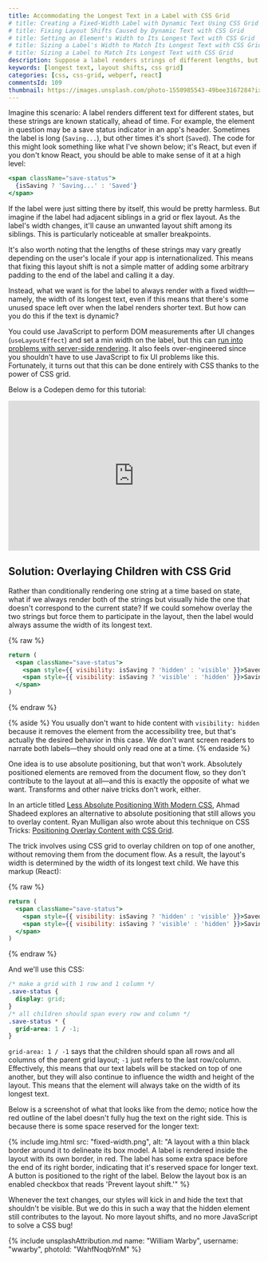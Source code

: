 ```yaml
---
title: Accommodating the Longest Text in a Label with CSS Grid
# title: Creating a Fixed-Width Label with Dynamic Text Using CSS Grid
# title: Fixing Layout Shifts Caused by Dynamic Text with CSS Grid
# title: Setting an Element's Width to Its Longest Text with CSS Grid
# title: Sizing a Label's Width to Match Its Longest Text with CSS Grid
# title: Sizing a Label to Match Its Longest Text with CSS Grid
description: Suppose a label renders strings of different lengths, but you want it to always reserve space for the longest text to prevent layout shifts. You can do this using a CSS grid trick.
keywords: [longest text, layout shifts, css grid]
categories: [css, css-grid, webperf, react]
commentsId: 109
thumbnail: https://images.unsplash.com/photo-1550985543-49bee3167284?ixlib=rb-1.2.1&ixid=MnwxMjA3fDB8MHxwaG90by1wYWdlfHx8fGVufDB8fHx8&auto=format&fit=crop&w=600&h=600&q=80
---
```


Imagine this scenario: A label renders different text for different states, but these strings are known statically, ahead of time. For example, the element in question may be a save status indicator in an app's header. Sometimes the label is long (`Saving...`), but other times it's short (`Saved`). The code for this might look something like what I've shown below; it's React, but even if you don't know React, you should be able to make sense of it at a high level:

```jsx
<span className="save-status">
  {isSaving ? 'Saving...' : 'Saved'}
</span>
```

If the label were just sitting there by itself, this would be pretty harmless. But imagine if the label had adjacent siblings in a grid or flex layout. As the label's width changes, it'll cause an unwanted layout shift among its siblings. This is particularly noticeable at smaller breakpoints.

It's also worth noting that the lengths of these strings may vary greatly depending on the user's locale if your app is internationalized. This means that fixing this layout shift is not a simple matter of adding some arbitrary padding to the end of the label and calling it a day.

Instead, what we want is for the label to always render with a fixed width—namely, the width of its longest text, even if this means that there's some unused space left over when the label renders shorter text. But how can you do this if the text is dynamic?

You could use JavaScript to perform DOM measurements after UI changes (`useLayoutEffect`) and set a min width on the label, but this can [run into problems with server-side rendering](https://gist.github.com/gaearon/e7d97cdf38a2907924ea12e4ebdf3c85). It also feels over-engineered since you shouldn't have to use JavaScript to fix UI problems like this. Fortunately, it turns out that this can be done entirely with CSS thanks to the power of CSS grid.

Below is a Codepen demo for this tutorial:

<iframe height="300" style="width: 100%;" scrolling="no" title="Fixing layout shifts caused by dynamically rendered text" src="https://codepen.io/AleksandrHovhannisyan/embed/preview/BaZJoyK?default-tab=result" frameborder="no" loading="lazy" allowtransparency="true" allowfullscreen="true">
  See the Pen <a href="https://codepen.io/AleksandrHovhannisyan/pen/BaZJoyK">
  Fixing layout shifts caused by dynamically rendered text</a> by Aleksandr Hovhannisyan (<a href="https://codepen.io/AleksandrHovhannisyan">@AleksandrHovhannisyan</a>)
  on <a href="https://codepen.io">CodePen</a>.
</iframe>

## Solution: Overlaying Children with CSS Grid

Rather than conditionally rendering one string at a time based on state, what if we always render both of the strings but visually hide the one that doesn't correspond to the current state? If we could somehow overlay the two strings but force them to participate in the layout, then the label would always assume the width of its longest text.

{% raw %}
```jsx
return (
  <span className="save-status">
    <span style={{ visibility: isSaving ? 'hidden' : 'visible' }}>Saved</span>
    <span style={{ visibility: isSaving ? 'visible' : 'hidden' }}>Saving...</span>
  </span>
)
```
{% endraw %}

{% aside %}
  You usually don't want to hide content with `visibility: hidden` because it removes the element from the accessibility tree, but that's actually the desired behavior in this case. We don't want screen readers to narrate both labels—they should only read one at a time.
{% endaside %}

One idea is to use absolute positioning, but that won't work. Absolutely positioned elements are removed from the document flow, so they don't contribute to the layout at all—and this is exactly the opposite of what we want. Transforms and other naive tricks don't work, either.

In an article titled [Less Absolute Positioning With Modern CSS](https://ishadeed.com/article/less-absolute-positioning-modern-css/), Ahmad Shadeed explores an alternative to absolute positioning that still allows you to overlay content. Ryan Mulligan also wrote about this technique on CSS Tricks: [Positioning Overlay Content with CSS Grid](https://css-tricks.com/positioning-overlay-content-with-css-grid/).

The trick involves using CSS grid to overlay children on top of one another, without removing them from the document flow. As a result, the layout's width is determined by the width of its longest text child. We have this markup (React):

{% raw %}
```jsx
return (
  <span className="save-status">
    <span style={{ visibility: isSaving ? 'hidden' : 'visible' }}>Saved</span>
    <span style={{ visibility: isSaving ? 'visible' : 'hidden' }}>Saving...</span>
  </span>
)
```
{% endraw %}

And we'll use this CSS:

```css
/* make a grid with 1 row and 1 column */
.save-status {
  display: grid;
}
/* all children should span every row and column */
.save-status * {
  grid-area: 1 / -1;
}
```

`grid-area: 1 / -1` says that the children should span all rows and all columns of the parent grid layout; `-1` just refers to the last row/column. Effectively, this means that our text labels will be stacked on top of one another, but they will also continue to influence the width and height of the layout. This means that the element will always take on the width of its longest text.

Below is a screenshot of what that looks like from the demo; notice how the red outline of the label doesn't fully hug the text on the right side. This is because there is some space reserved for the longer text:

{% include img.html src: "fixed-width.png", alt: "A layout with a thin black border around it to delineate its box model. A label is rendered inside the layout with its own border, in red. The label has some extra space before the end of its right border, indicating that it's reserved space for longer text. A button is positioned to the right of the label. Below the layout box is an enabled checkbox that reads 'Prevent layout shift.'" %}

Whenever the text changes, our styles will kick in and hide the text that shouldn't be visible. But we do this in such a way that the hidden element still contributes to the layout. No more layout shifts, and no more JavaScript to solve a CSS bug!

{% include unsplashAttribution.md name: "William Warby", username: "wwarby", photoId: "WahfNoqbYnM" %}
